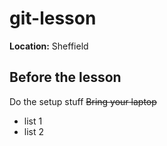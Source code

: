 # git-lesson

**Location:** Sheffield

## Before the lesson

Do the setup stuff
~~Bring your laptop~~

* list 1
* list 2


